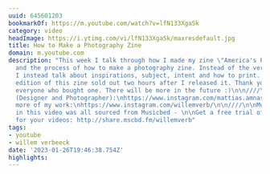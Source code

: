```yaml
---
uuid: 645601203
bookmarkOf: https://m.youtube.com/watch?v=lfN133XgaSk
category: video
headImage: https://i.ytimg.com/vi/lfN133XgaSk/maxresdefault.jpg
title: How to Make a Photography Zine
domain: m.youtube.com
description: "This week I talk through how I made my zine \"America's Playground\"
  and the process of how to make a photography zine. Instead of the very literal process
  I instead talk about inspirations, subject, intent and how to print. \n\nThe first
  edition of this zine sold out two hours after I released it. Thank you so much to
  everyone who bought one. There will be more in the future :)\n\n////\n\nFollow Mattias
  (Designer and Photographer):\nhttps://www.instagram.com/mattias.amnas/\n\nFollow
  more of my work:\nhttps://www.instagram.com/willemverb/\n\n////\n\nMusic:\nThe music
  in this video was all sourced from Musicbed - \n\nGet a free trial of the best music
  for your videos: http://share.mscbd.fm/willemverb"
tags:
- youtube
- willem verbeeck
date: '2023-01-26T19:46:38.754Z'
highlights: 
---
```



